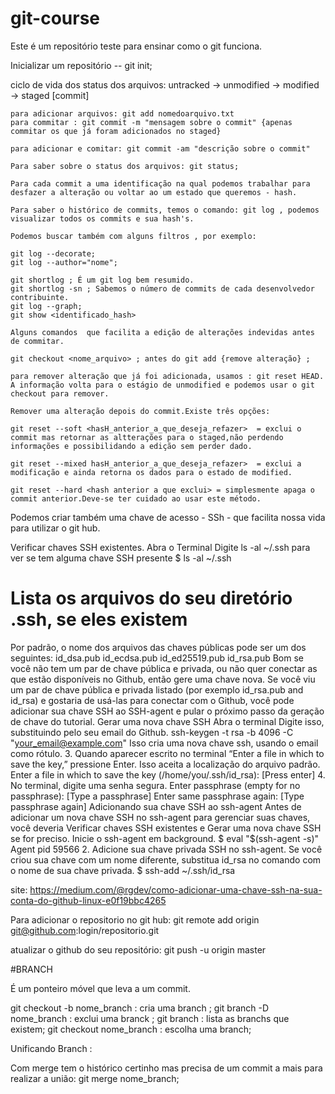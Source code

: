 # git-course
Este é um repositório teste para ensinar como o git funciona.

Inicializar um repositório -- git init;

ciclo de vida dos status dos arquivos:
    untracked -> unmodified -> modified -> staged [commit]

    para adicionar arquivos: git add nomedoarquivo.txt
    para commitar : git commit -m "mensagem sobre o commit" {apenas commitar os que já foram adicionados no staged}

    para adicionar e comitar: git commit -am "descrição sobre o commit"

    Para saber sobre o status dos arquivos: git status;

    Para cada commit a uma identificação na qual podemos trabalhar para desfazer a alteração ou voltar ao um estado que queremos - hash.

    Para saber o histórico de commits, temos o comando: git log , podemos visualizar todos os commits e sua hash's.

    Podemos buscar também com alguns filtros , por exemplo:

    git log --decorate;
    git log --author="nome";

    git shortlog ; É um git log bem resumido.
    git shortlog -sn ; Sabemos o número de commits de cada desenvolvedor contribuinte.
    git log --graph; 
    git show <identificado_hash>

    Alguns comandos  que facilita a edição de alterações indevidas antes de commitar.

    git checkout <nome_arquivo> ; antes do git add {remove alteração} ;

    para remover alteração que já foi adicionada, usamos : git reset HEAD. A informação volta para o estágio de unmodified e podemos usar o git checkout para remover.

    Remover uma alteração depois do commit.Existe três opções:

    git reset --soft <hasH_anterior_a_que_deseja_refazer>  = exclui o commit mas retornar as altterações para o staged,não perdendo informações e possibilidando a edição sem perder dado.

    git reset --mixed hasH_anterior_a_que_deseja_refazer>  = exclui a modificação e ainda retorna os dados para o estado de modified.

    git reset --hard <hash anterior a que exclui> = simplesmente apaga o commit anterior.Deve-se ter cuidado ao usar este método.

Podemos criar também uma chave de acesso - SSh - que facilita nossa vida para utilizar o git hub.

Verificar chaves SSH existentes.
Abra o Terminal
Digite ls -al ~/.ssh para ver se tem alguma chave SSH presente
$ ls -al ~/.ssh
# Lista os arquivos do seu diretório .ssh, se eles existem
Por padrão, o nome dos arquivos das chaves públicas pode ser um dos seguintes:
id_dsa.pub
id_ecdsa.pub
id_ed25519.pub
id_rsa.pub
Bom se você não tem um par de chave pública e privada, ou não quer conectar as que estão disponíveis no Github, então gere uma chave nova.
Se você viu um par de chave pública e privada listado (por exemplo id_rsa.pub and id_rsa) e gostaria de usá-las para conectar com o Github, você pode adicionar sua chave SSH ao SSH-agent e pular o próximo passo da geração de chave do tutorial.
Gerar uma nova chave SSH
Abra o terminal
Digite isso, substituindo pelo seu email do Github.
ssh-keygen -t rsa -b 4096 -C "your_email@example.com"
Isso cria uma nova chave ssh, usando o email como rótulo.
3. Quando aparecer escrito no terminal “Enter a file in which to save the key,” pressione Enter. Isso aceita a localização do arquivo padrão.
Enter a file in which to save the key (/home/you/.ssh/id_rsa): [Press enter]
4. No terminal, digite uma senha segura.
Enter passphrase (empty for no passphrase): [Type a passphrase]
Enter same passphrase again: [Type passphrase again]
Adicionando sua chave SSH ao ssh-agent
Antes de adicionar um nova chave SSH no ssh-agent para gerenciar suas chaves, você deveria Verificar chaves SSH existentes e Gerar uma nova chave SSH se for preciso.
Inicie o ssh-agent em background.
$ eval "$(ssh-agent -s)"
Agent pid 59566
2. Adicione sua chave privada SSH no ssh-agent. Se você criou sua chave com um nome diferente, substitua id_rsa no comando com o nome de sua chave privada.
$ ssh-add ~/.ssh/id_rsa

site: https://medium.com/@rgdev/como-adicionar-uma-chave-ssh-na-sua-conta-do-github-linux-e0f19bbc4265



Para adicionar o repositorio no git hub:
git remote add origin git@github.com:login/repositorio.git

atualizar o github do seu repositório:
git push -u origin master


#BRANCH

É um ponteiro móvel que leva a um commit.

git checkout -b nome_branch : cria uma branch ;
git branch -D nome_branch : exclui uma branck ;
git branch : lista as branchs que existem;
git checkout nome_branch : escolha uma branch;


Unificando Branch :

Com merge tem o histórico certinho mas precisa de um commit a mais para realizar a união:  git merge nome_branch;